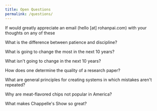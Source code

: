 ```yaml
---
title: Open Questions
permalink: /questions/
---
```

If would greatly appreciate an email (hello [at] rohanpai.com) with your thoughts on any of these
<div class = "bookContainer">
<p>What is the difference between patience and discipline?</p>
<p>What is going to change the most in the next 10 years?</p>
<p>What isn't going to change in the next 10 years?</p>
<p>How does one determine the quality of a research paper?</p>
<p>What are general principles for creating systems in which mistakes aren't repeated?</p>
<p>Why are meat-flavored chips not popular in America?</p>
<p>What makes Chappelle's Show so great?</p>

</div>